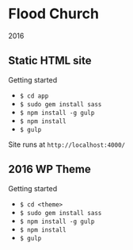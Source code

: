 # Flood Church
2016

## Static HTML site

Getting started
* `$ cd app`
* `$ sudo gem install sass`
* `$ npm install -g gulp`
* `$ npm install`
* `$ gulp`

Site runs at `http://localhost:4000/`


## 2016 WP Theme

Getting started
* `$ cd <theme>`
* `$ sudo gem install sass`
* `$ npm install -g gulp`
* `$ npm install`
* `$ gulp`
